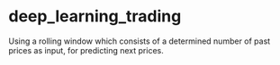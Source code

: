 # deep_learning_trading
Using a rolling window which consists of a determined number of past prices as input, for predicting next prices.
